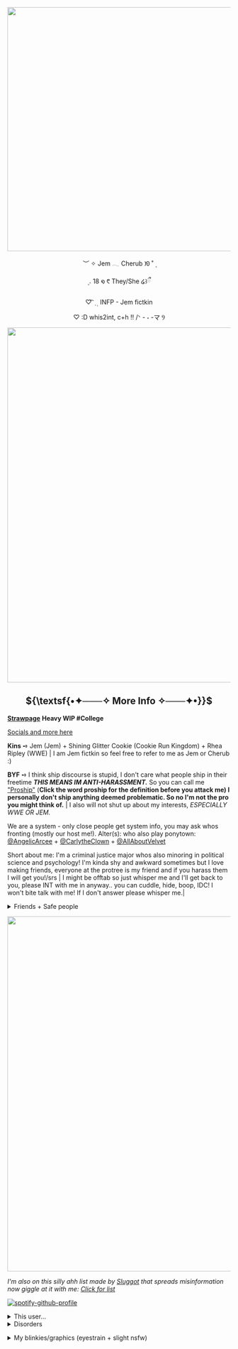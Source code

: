  
<p align="center">
   <img width="550" src="https://file.garden/aLcUmNZBvTGYyXJl/graphicjem%20(2).gif"
 </p>
 <p align="center">
︶ ✧ Jem 𓂃 Cherub  ᘞ ˚ ۪
<p align="center">
 ۪    𝅄   18   ໑ ᱖   They/She ໒꒱ྀ
<p align="center">
  ♡  ͡ ݂ ࣭ ࣭ INFP - Jem fictkin
<p align="center">
          ♡ :D whis2int, c+h !! /ᐠ - ˕ -マ Ⳋ
 <p align="center">
 <img width="800" src="https://64.media.tumblr.com/b1932ee06bc4b13e56fd72e9653edcb1/70ed8579ab0de378-3e/s500x750/3d75688770ba3c99f13775477f3ee68ca0ab4e60.gifv"
 </p>
<h2 strong align="center"> 
 ${\textsf{•✦───✧ More Info ✧───✦•}}$ 
</h2> 
 
<a href="https://cherubponytown.straw.page/">**Strawpage**</a> **Heavy WIP #College**

[Socials and more here](https://prettycherub.my.canva.site/)

**Kins** ➺ Jem  (Jem) + Shining Glitter Cookie (Cookie Run Kingdom) + Rhea Ripley (WWE) | I am Jem fictkin so feel free to refer to me as Jem or Cherub :) 

**BYF** ➺ I think ship discourse is stupid, I don't care what people ship in their freetime _**THIS MEANS IM ANTI-HARASSMENT.**_ So you can call me ["Proship"](https://define-proship.carrd.co/) (**Click the word proship for the definition before you attack me) I personally don't ship anything deemed problematic. So no I'm not the pro you might think of.**  | I also will not shut up about my interests, _ESPECIALLY WWE OR JEM._


We are a system - only close people get system info, you may ask whos fronting (mostly our host me!). Alter(s): who also play ponytown: [@AngelicArcee](https://github.com/AngelicArcee) + [@CarlytheClown](https://github.com/CarlytheClown) + [@AllAboutVelvet](https://github.com/AllAboutVelvet)

Short about me: I'm a criminal justice major whos also minoring in political science and psychology! I'm kinda shy and awkward sometimes but I love making friends, everyone at the protree is my friend and if you harass them I will get you!/srs | I might be offtab so just whisper me and I'll get back to you, please INT with me in anyway.. you can cuddle, hide, boop, IDC! I won't bite talk with me! If I don't answer please whisper me.| 

</details>

<details> 
  <summary>Friends + Safe people</summary>  
 
[greenbeanx3](https://github.com/greenbeanx3)

[saturniid-sys](https://github.com/saturniid-sys)

[kkaleidoskull](https://github.com/kkaleidoskull) *miss you pookie ily/p*

[datariker](https://github.com/datariker)

[Michael-Afton1983](https://github.com/Michael-Afton1983)

[WalkingTW](https://github.com/WalkingTW)

[Rainy-chaos-sys](https://github.com/Rainy-chaos-sys)

[GothicCowboy](https://github.com/GothicCowboy)

[ThePluralEcosystem](https://github.com/ThePluralEcosystem)

[p0staldud3](https://github.com/p0staldud3) *also miss you too pookie ily/p*

[Cannibalistic-Ways-Of-Life](https://github.com/Cannibalistic-Ways-Of-Life)

[Dazaku](https://github.com/dazaku)

[Anom](https://github.com/ask4socials)

[darlingspider](https://github.com/darlingspider)

[CCaftoncest](https://github.com/CCaftoncest) 

And I'm pretty much friends with everyone at the protree (safe server) **Y'all can always INT with me even if I have DNI in my name!**
 
</details>

</p>

<p align="center">
 <img width="800" src="https://64.media.tumblr.com/b1932ee06bc4b13e56fd72e9653edcb1/70ed8579ab0de378-3e/s500x750/3d75688770ba3c99f13775477f3ee68ca0ab4e60.gifv"
 </p>

*I'm also on this silly ahh list made by [Sluggot](https://github.com/sluggot) that spreads misinformation now giggle at it with me: [Click for list](https://rentry.co/ALWAYSBACKBABY)*

[![spotify-github-profile](https://spotify-github-profile.kittinanx.com/api/view?uid=zms6yv2ax4eqh3r96w3hlnvh5&cover_image=true&theme=natemoo-re&show_offline=true&background_color=121212&interchange=false&profanity=false&bar_color=ffb6c1&bar_color_cover=false)](https://spotify-github-profile.kittinanx.com/api/view?uid=zms6yv2ax4eqh3r96w3hlnvh5&redirect=true)



<details> 
  <summary>This user...</summary>  
 
![](https://64.media.tumblr.com/176ae4c846275da0acb7e59f6e5f6ed2/7e7a17c822ba5eec-e2/s500x750/8db58574948e4c6db827dadd432b533699701058.jpg)
![](https://64.media.tumblr.com/a76b02e2a9c857e0e880d394dcb23196/1920154fc9fd3612-b4/s500x750/3d57c5c33d58a6bda642cab11b3daeb2af8afb2e.pnj)
![](https://64.media.tumblr.com/16e147ccf785849162b0781146ca2914/46d604dd162ee4c3-f9/s250x400/6f476de3a6d63c878e645d4d9d3dcd046982b27b.pnj)
![](https://64.media.tumblr.com/730f3e291ee1935f8734a92945ffd197/d8efbe3ae7e0695e-16/s1280x1920/16715b4bd023dc865c0738857eb42f59bc94e5a7.jpg)
![](https://64.media.tumblr.com/fd0c7659753ebe59ffa3b1ae8c39fef3/9ece98a9b1a4aea5-e1/s1280x1920/fc174413f17686c0e4a007e2c8f37fbc1d2ec65e.pnj)
![](https://64.media.tumblr.com/7d15a1e047fc32c5c93f5a723f900c59/198fc4d399634551-3f/s500x750/2f77a0de67c75a3fcef61eb468ee49771af32df7.gifv)
![](https://64.media.tumblr.com/974c548e80c8e4b2358c00f5fa41a482/c20a46e1a86f08ec-17/s1280x1920/fa7e64c1b3522b05652f20ad586a81b30ff2a6b9.pnj)
![](https://64.media.tumblr.com/99161abce24f36dda65d237eebd8dfa3/26a36d203b6ad05d-43/s500x750/0ec9e380076167d508ea852583ae591c42844b53.pnj)
![](https://64.media.tumblr.com/aeafdccc524d5732f62533b43bec2f10/c0267c93b160a0db-66/s250x400/41f7597ea18bebed6f9bbd8eb11149f9308ec6d1.jpg)
![](https://64.media.tumblr.com/807bbfbc457d1c5b2d70d787103450c9/1c12787f782b8591-6e/s500x750/b73cf263cccb89ea4160f6ca4f82305f4b147520.pnj)
![](https://64.media.tumblr.com/7ddf1d918419da724cb59dc3af8a1eda/970d2a75a2adfdd7-5f/s500x750/7dfb30602ff12b28267b39cdb66e4e59b8429882.pnj)
![](https://64.media.tumblr.com/0f0b6e9f018f5e3edda4d98c04cbd9ee/e00fb671dc1925c4-58/s250x400/042520bcc5c28febd848442dd355e424777aa9b8.pnj)
![](https://64.media.tumblr.com/bae0225808419581842f11d5bd1a96d3/6ea3ba2131cbc386-21/s400x600/7be9bad66e1e241d7f6aa19660e0eca0e1fa28e0.pnj)
![](https://64.media.tumblr.com/9ccaa6f878f4f9d2175c61f8f06d7ce2/8a049d34c75d295e-f0/s500x750/eeb749cc907307cd30d7331605cd9ce783d90490.pnj)
![](https://64.media.tumblr.com/3e9d51d30d4dfa58a0d879c1c21cf076/e1d00e5fb9f1f3ff-67/s1280x1920/0d1caaf09ec5813782bb25abbffd1e80c9f976a2.pnj)
![](https://64.media.tumblr.com/a873050392024b377134079ead5b261e/7152da28e132261f-cf/s1280x1920/1b9783e93af0ad79edbbe96f88393883976fbdac.pnj)
![](https://64.media.tumblr.com/05647b6f454ae46a9e3c9ccf3deb8fce/02f6c2b6b2845b0e-02/s1280x1920/d087a7d1256576e1d64e4e3ef730719b265fefb1.jpg)
![](https://64.media.tumblr.com/8d577b56b0e399a92f3bcec0d54cdfd9/0dc8d1653d48861b-c8/s500x750/5dbd2fb6347a375016d87dfaf4cb0e8e4ed3e3ae.pnj)
![](https://64.media.tumblr.com/1eb06db2257a8bc603d75634c66e4875/12b83be7f3afc336-b2/s400x600/949055a3e64739b8950dd189997e2d1d031a9fb4.pnj)
![](https://64.media.tumblr.com/7e68f04f896567207a5cc6a3582b39f3/12b83be7f3afc336-f7/s400x600/481be073f725ed2ffefcace9d090cc9f94c1ced6.pnj)
![](https://64.media.tumblr.com/7746f58d569ae77e1f260bfaa475cf7f/12b83be7f3afc336-6a/s400x600/1c5478ca34888bdc6bcab3fa3a5ff3c9d01bb973.pnj)
![](https://64.media.tumblr.com/38ad4af751094eaa29a605bc67d4fd80/12b83be7f3afc336-6c/s400x600/399ad4b83bc544e023062fe91946efd02f754f87.pnj)
![](https://64.media.tumblr.com/0c82b673d0bc54ab4396531378588551/12b83be7f3afc336-bd/s400x600/4ee596132fc3ee2bd45e1e72ec4afee432125dc9.pnj)
![](https://64.media.tumblr.com/51119e90005cc33397df97903bf32a22/617a5c7071adee4e-67/s500x750/492dab5abbf0d4278ef5a762680f2f0330706104.pnj)
![]()
![]()
![]()
![]()
![]()






 
</details>

<details> 
  <summary>Disorders</summary>  

 MDD + GAD + OSDD + POTS + ADHD
 
![](https://64.media.tumblr.com/72ae63282f1f0e67cd2c371f4ff1da25/a20122e278b4ecb6-93/s250x400/cedbd9e908ebfe6cfd4e9a719595b585ca64321d.gifv) 
![](https://64.media.tumblr.com/fbe8066fc817a0706409e684003b71d9/cfda3078bde036fa-b8/s250x400/409248320017354ccd4f7da91ad5b00677615225.gifv) 
![](https://64.media.tumblr.com/ada64f191c67a796654e5e1d72fda9dc/4ce41699b051c695-53/s250x400/2552362001dd77d180a3a53e4f97188bbfcfbcbc.gifv) 
![](https://64.media.tumblr.com/75c049b12ee99eca2f5c1413071ffe22/6521b4de6f9ba744-ba/s250x400/b65421f76e4604b5e683e41011692888784551b4.gifv) 
![](https://64.media.tumblr.com/e3c5b1a644030aca360f9e25cb575971/6521b4de6f9ba744-52/s250x400/62c88e15b2cad7f718a25aec8e313ef76df11d13.gifv) 
![](https://64.media.tumblr.com/92579559af11129b7c54a48444f892e4/6521b4de6f9ba744-95/s250x400/718b680ab44239b85a8e697ccf3ac4f9db57ecd7.gifv)  
![](https://64.media.tumblr.com/fb7ffa5e02c80d3591fbe5e07fc51fbc/1690b504fcbc8338-61/s250x400/2d7e06c838fc1b34810a842a49fb4dd98f7b1663.gifv) 
![](https://file.garden/aLcUmNZBvTGYyXJl/adhdswag.gif) 
![](https://file.garden/aLcUmNZBvTGYyXJl/anxietyhaver.gif) 
![](https://file.garden/aLcUmNZBvTGYyXJl/livewithchronicpainblinkie.gif)
![](https://file.garden/aLcUmNZBvTGYyXJl/hypermobilityblinkie.gif)
![](https://file.garden/aLcUmNZBvTGYyXJl/alwayssickblinkie.gif)
![](https://64.media.tumblr.com/c0505fb18227594846fac3170c803cfa/94de515ad135a9de-79/s250x400/3b9567e3d777182238a1f90520330065d0e5b38f.gifv)
![]()
![]()
![]()
![]()
![]()
</details>

</p>


<details> 
  <summary>My blinkies/graphics (eyestrain + slight nsfw)</summary>  

**Blinkies:**

![](https://64.media.tumblr.com/8dfc7ea1189c42c7e12289af3155faeb/2a25a5e1abd64440-6b/s250x400/fcdcb3167863c1238654d004c09b35bc8c32eea9.gifv) 
![](https://64.media.tumblr.com/3766ae7deafc12bf6f17538f099bdf90/2a25a5e1abd64440-e8/s250x400/e61715d23aa7e14b7a126050512c93d9eb6b0a3e.gifv) 
![](https://64.media.tumblr.com/aba44bbaa14c7fcc17db6a3fd60d494a/2a25a5e1abd64440-79/s250x400/670db98c745ddc23d49747824418477fd51fe7c6.gifv) 
![](https://64.media.tumblr.com/67e0be2443a0da158ef87767db9da29c/244fdab6b045e016-88/s250x400/527d441b38e521deefd885826d73df766f6ae5a7.gifv)
![](https://64.media.tumblr.com/64fae936af6ee1adf5c6f760d7f77093/244fdab6b045e016-05/s250x400/5d507d6c326050e9161067a36a95f681fd6b43ff.gifv)
![](https://64.media.tumblr.com/ff9eff46221dbb64628a0fb80a54ecac/244fdab6b045e016-d1/s250x400/b521630f67d67c2f1756331f0a33a7704eab01e3.gifv)
![](https://64.media.tumblr.com/ef2487308c3ff8ae5b2bc7fd1a4ae8e5/244fdab6b045e016-57/s250x400/6a7804d7e3d4004420c373cbbd5d34a63cc36922.gifv)
![](https://64.media.tumblr.com/77dbcc6ee47c37f33b8d33757a06afe2/244fdab6b045e016-59/s250x400/192c2eef91e10336b9239eab29cdf053994b07dd.gifv)
![](https://64.media.tumblr.com/2b4d566ddf8d9752d5a59a161723146f/e00fb671dc1925c4-af/s250x400/9257524dfb4cdf35023b1c70774a1417acc07be6.gifv)
![](https://64.media.tumblr.com/89186db978b1dcb470f943b6e8006389/1bc702f029e36231-b9/s250x400/f26d4409168c78e4e0742cae0f9dad5a4647e8e8.gifv)
![](https://64.media.tumblr.com/a0deed3dd588bdc056d0d995bc465408/b035b516dc88dd13-5d/s250x400/c2966406ec849fe7f4d0de99e9a508fa6d34694c.gifv)
![](https://64.media.tumblr.com/f9a52a353a883d7aedf3b4d3840b7a4b/b035b516dc88dd13-64/s250x400/85374c68a4833149b5acdd68fdb31e126fb0f036.gifv)
![](https://64.media.tumblr.com/ffffdb0ba0a3d0a13591c104592ef139/7e84b72b5ba10300-c9/s250x400/5840bf937f5b477514b1961883cf65a3a75fb246.gifv)
![](https://64.media.tumblr.com/9ca1fb383576f71f1f689c55ea829eb4/7e84b72b5ba10300-b2/s250x400/9b78fdefd6ca02382bcef4a43b4e72c86ba62c3e.gifv)
![](https://64.media.tumblr.com/b6763e30009f0f1db64d94b59c35c3f9/3a1e4d35fa316b52-fe/s400x600/ad119b0dfe46f26b72d028ac782c3839b1e6caed.gifv)
![](https://64.media.tumblr.com/f8a822b6a0d0936862591e0524b45b9e/36184a6c267f36ba-5c/s250x400/8c2b8801f42cf663cb9c342f43bd1d955f8098ac.gifv)
![](https://64.media.tumblr.com/20bc5294ba90f7d341962ff54092dab7/36184a6c267f36ba-d8/s250x400/47391d5a97ef250da0380fa3f9fec06cced9fab7.gifv)
![](https://64.media.tumblr.com/d82a9cdd8fd9414f1b709a8bbea1ed9e/36184a6c267f36ba-c8/s250x400/bdd828cd0ad0b6064764d64357854c2c10e2a6d0.gifv)
![](https://64.media.tumblr.com/7ea7b5ba348fb29ddd42b1bf2bc9c865/36184a6c267f36ba-d8/s250x400/063707eeb7f0acf5aa351e6c94c3f21466f713af.gifv)
![](https://64.media.tumblr.com/3bfcd45b6d38d0d18b58008d6fa3c2d8/66f8bee48421ca35-f1/s250x400/3c535ac1061eca7bdf74dc1b29ffd13514a861c4.gifv)
![](https://64.media.tumblr.com/bb9a23771268a23a8ff872481c841e26/66f8bee48421ca35-71/s250x400/7bbcf887fbe0295322b71919e2e85902fa695291.gifv)
![](https://64.media.tumblr.com/2590d3fc0c6e24b89ab6dd9a75f3d83b/66f8bee48421ca35-42/s250x400/fd268bc835aba4bd6736b3b7f5c9fd586fefd212.gifv)
![](https://64.media.tumblr.com/8d2ad943b2b386c742d77459ed7e836b/6ad1ec31bad5887a-16/s250x400/821c60c89663b0756e0381e53c9019c402b10ebf.gifv)
![](https://64.media.tumblr.com/c8f0ef3e0babdc578632ae5b0c2173d9/6ad1ec31bad5887a-bb/s250x400/8451f509e468205f116d8faef2b72f88ea793094.webp)
![](https://64.media.tumblr.com/6f4975d816542ff797fe0c5007cc5771/6ad1ec31bad5887a-f3/s250x400/689d6c33a1fff6093b305084de31aefee44f9728.gifv)
![](https://64.media.tumblr.com/425ce5a67cb585ab866cea59735dfe8a/1fb39223b20e4f22-e8/s250x400/bdffd5a7f08cbefd029c8b81a78de8f75195eb6c.gifv)
![](https://64.media.tumblr.com/b8e11fc858177931d79d3a141bef9c91/e24aea302e062a10-9b/s250x400/cda5489e2b42a8b0a5492bf84b22610fc425ef92.gifv)
![](https://64.media.tumblr.com/e9a5266fb438bba0a1e7b64ee86a0e32/e24aea302e062a10-5b/s250x400/04dfab7ec354802ce4369191ef8a0676db506390.webp)
![](https://64.media.tumblr.com/524a7032e32d19c48cafe837bb8d3ac3/1a0bd8a997af9343-b3/s250x400/55fe3af549ca3a64f8700b6b712e98e2cd2fbe44.gifv)
![](https://64.media.tumblr.com/de129f56314ba7465ea4cc16374a8723/53b28a880a29cd42-4d/s250x400/f771e840964c4efd3848d28d8c57436d690afd19.gifv)
![](https://64.media.tumblr.com/4e7ee764907a99910a8313e6a3f3a298/69f580ddf05489ed-4f/s250x400/08ab8291f87ba7e63d2715223cf62c3187b99190.gifv)
![](https://64.media.tumblr.com/da8a830e417e1861a9899ec701f6267b/6af461a3f6e93104-44/s250x400/5754183e44033d8c8e9b61f192a69fba16eca7f3.gifv)
![](https://64.media.tumblr.com/da11596fbdca1a1a8b859733c2b4f312/e69ada103ddfcdc2-6a/s250x400/879437f281fea60f713062076c1ee44b80e96344.gifv)
![](https://64.media.tumblr.com/ed3cb0c560a6884583150ccf849ca2e6/0ca0ef7554fde89c-ee/s250x400/01bd75acdecb619376f0b2ffcef35fa8edc3435b.gifv)
![](https://64.media.tumblr.com/28d86c2cf80c659a7a8730414284ddd9/b8f84ff8a1d07556-81/s250x400/796bf8cad1f392830c1840b3d8c7dd825f88c6d5.gifv)
![](https://64.media.tumblr.com/b9bdb471d03292a7f76ca411868eaffb/b8f84ff8a1d07556-21/s250x400/b1f77c8b0d764f7d044a4fb92666867edf3218f5.gifv)
![](https://64.media.tumblr.com/0d1f9da85f9a5024f0de3fc2475156ae/defe983bdf815818-f6/s250x400/0e904a5a0aed1d67a31c0823b47fcb35c1aa9457.gifv)
![](https://64.media.tumblr.com/dedca112aba14c8ae9aab2baf077678f/defe983bdf815818-b8/s250x400/d4e7b364e0e1f2ac49a185fc34ca69d6481553a3.gifv)
![](https://64.media.tumblr.com/7dd5bc449bb5c52491af5457f381f842/055b6239baca094c-1a/s250x400/09ef9c9e68a62c008d660d6f1fc71e0ceab9e803.gifv)
![](https://64.media.tumblr.com/4d8b3ad7ea3ab4193b03938bd7efd483/055b6239baca094c-06/s250x400/a779691b3cbb159c16b57be6f1fc489a10c9f61b.webp)
![](https://64.media.tumblr.com/d2651a14e06fde7c3a8c69b54dbd4f20/712e794bff568974-bf/s250x400/359b9103c5410ce6e64bdb417d746be8c95bc9f8.webp)
![](https://64.media.tumblr.com/2ce592f5601090ef68fa20f4b41921f3/b4f3a731a7a10fbe-23/s250x400/216858a2cc539ad07ba15a3eec357229b02b2e5c.gifv)
![](https://64.media.tumblr.com/80aa28c0ab274db80e04e6efe417bddf/f3c940fb67b26e9a-9c/s250x400/0f6d6ce8babec6d1c438373d5ec4e61fa5a3ed91.gifv)
![](https://64.media.tumblr.com/10afed8a74a8db0f04de3362ab04e498/7d6d7c3f46f65b6f-90/s250x400/765bba868de8fe08bc819939ac059086fe26d9d6.gifv)
![](https://64.media.tumblr.com/e74182c9426bb79d03dfa88b33ca6a3e/b6710d504bda2ee3-76/s250x400/efac625a4878a406747082ef695bd481c642e7ea.gifv)
![](https://adriansblinkiecollection.neocities.org/d1.gif)
![](https://adriansblinkiecollection.neocities.org/d6.gif)
![](https://adriansblinkiecollection.neocities.org/d58.gif)
![](https://adriansblinkiecollection.neocities.org/d97.gif)
![](https://adriansblinkiecollection.neocities.org/e62.gif)
![](https://adriansblinkiecollection.neocities.org/v74.gif)
![](https://adriansblinkiecollection.neocities.org/f58.gif)
![](https://adriansblinkiecollection.neocities.org/g23.gif)
![](https://adriansblinkiecollection.neocities.org/g13.gif)
![](https://adriansblinkiecollection.neocities.org/g100.gif)
![](https://adriansblinkiecollection.neocities.org/g126.gif)
![](https://adriansblinkiecollection.neocities.org/z45.gif)
![](https://adriansblinkiecollection.neocities.org/51.gif)
![](https://adriansblinkiecollection.neocities.org/39.gif)
![](https://adriansblinkiecollection.neocities.org/52.gif)
![](https://plasticdino.net/blinkie/sanrioblinkie.gif)
![](https://plasticdino.net/blinkie/internet-princess.gif)
![](https://plasticdino.net/blinkie/twinkle.gif)
![](https://plasticdino.net/blinkie/solike.gif)
![](https://plasticdino.net/blinkie/oreo.gif)
![](https://plasticdino.net/blinkie/coloursdontrun.gif)
![](https://plasticdino.net/blinkie/angel%20kitty.gif)
![](https://plasticdino.net/blinkie/34.gif)
![](https://plasticdino.net/blinkie/uncool.gif)
![](https://plasticdino.net/blinkie/wormblink.gif)
![](https://64.media.tumblr.com/825b9f10b4b299c29fae2a0e2b9fdfd6/8976aed58605480c-49/s250x400/149f0ac5be4293f96334ddd6696decab0773f1f4.pnj)
![](https://external-media.spacehey.net/media/s5TD1IcwAdARbpL8gOW-v1AocYU4Z-1sa44UlwpvCBNE=/https://i.ibb.co/1TrXKdS/1560774m1slaieim7.gif)
![](https://external-media.spacehey.net/media/sQTfVcRL0RroXupWSjXc2mKigaTuY9xRPoQaGPuOtWO8=/https://i.ibb.co/DKMrmQS/1608188zabmdwl4g2.gif)
![](https://file.garden/aLcUmNZBvTGYyXJl/Transformers1blinkie.gif)
![](https://file.garden/aLcUmNZBvTGYyXJl/Barbieblinkie.gif)
![](https://file.garden/aLcUmNZBvTGYyXJl/Horror.gif)
![](https://file.garden/aLcUmNZBvTGYyXJl/Analoghorrorblinkie.gif)
![](https://file.garden/aLcUmNZBvTGYyXJl/pyschologicalhorrorblinkie.gif)
![](https://file.garden/aLcUmNZBvTGYyXJl/foundfootageblinkie.gif)
![](https://file.garden/aLcUmNZBvTGYyXJl/demigirlblinkie.gif)
![](https://file.garden/aLcUmNZBvTGYyXJl/antistupidityblinkie.gif)
![](https://file.garden/aLcUmNZBvTGYyXJl/proudtobeafreakblinkie.gif)
![](https://file.garden/aLcUmNZBvTGYyXJl/allmurderblinkie.gif)
![](https://file.garden/aLcUmNZBvTGYyXJl/creepycrawlyblinkie.gif)
![](https://file.garden/aLcUmNZBvTGYyXJl/sometimesipurrblinkie.gif)
![](https://file.garden/aLcUmNZBvTGYyXJl/ipopbubblewrapblinkie.gif)
![](https://file.garden/aLcUmNZBvTGYyXJl/catpersongif.gif)
![](https://file.garden/aLcUmNZBvTGYyXJl/moonbeamsandstardustblinkie.gif)
![](https://file.garden/aLcUmNZBvTGYyXJl/yourworstenemyblinkie.gif)
![](https://file.garden/aLcUmNZBvTGYyXJl/igazeatstarsblinkie.gif)
![](https://file.garden/aLcUmNZBvTGYyXJl/i%3C3toxicmold.gif)
![](https://file.garden/aLcUmNZBvTGYyXJl/myvoicesdontlikeyoublinkie.gif)
![](https://file.garden/aLcUmNZBvTGYyXJl/scienceloverblinkie.gif)
![](https://file.garden/aLcUmNZBvTGYyXJl/isaymeowblinkie.gif)
![](https://file.garden/aLcUmNZBvTGYyXJl/vampireloverblinkie.gif)
![](https://file.garden/aLcUmNZBvTGYyXJl/i%3C3vampires.gif)
![](https://file.garden/aLcUmNZBvTGYyXJl/dreamcatchingblinkie.gif)
![](https://file.garden/aLcUmNZBvTGYyXJl/irunwithscissorsblinkie.gif)
![](https://file.garden/aLcUmNZBvTGYyXJl/i%3C3antiqueshopsblinkie.gif)
![](https://file.garden/aLcUmNZBvTGYyXJl/toxicyuriblinkie.gif)
![](https://file.garden/aLcUmNZBvTGYyXJl/i%3C3gardeningblinkie.gif)
![](https://64.media.tumblr.com/efb0865d23174e7d199b2e240b26fd32/c6c0d41d8a286cfd-15/s250x400/76e12b826d3ca7a5b91d412adcc9e2a4812191c0.gifv)
![](https://64.media.tumblr.com/612e40702a8cb05e3bcb133ff22458e1/38631977abf9b64b-30/s250x400/aa4e1ac56c326e6947d83113de4b044c5be7d5b4.gifv)
![](https://64.media.tumblr.com/f312b02beaf0f87ec3faf4eb7eeb52e0/38631977abf9b64b-6a/s250x400/75d452be35b3b60e4019eaab0050d7494c95a50a.gifv)
![](https://64.media.tumblr.com/0e0dc35b215baa716bea35df455d06fa/38631977abf9b64b-b8/s250x400/00ce9a9691b2ab5f059409f94bcb917a76bc247b.gifv)
![](https://64.media.tumblr.com/6931464179b8f5d45e8b80a399759d00/38631977abf9b64b-c5/s250x400/3217668079f7add2f6c50f72e6d0eb6677bc2e7e.gifv)
![](https://64.media.tumblr.com/ae77ef2bc8be51cd4be6f13e03e30769/38631977abf9b64b-15/s250x400/cc031ae6a4831b2fedd1450ba39d9975f959104f.gifv)
![](https://64.media.tumblr.com/4d9bc0e6fd9f72eaed7cc856a7ccddf9/640a8073b6387d68-0b/s250x400/485897138d517c9800cc1929c8e077afb3627968.gifv)
![](https://64.media.tumblr.com/5950d757ab4246d0f4f0b60308e85ece/640a8073b6387d68-3b/s250x400/f38cc7a3f5cc6c255a68e65f8882b1862d666248.gifv)
![](https://64.media.tumblr.com/da9ad15f166f7ba2e9067521a63e1f12/640a8073b6387d68-e1/s250x400/53c9c47e0a752dfb581b48f12db11cb9d49ad9ac.gifv)
![](https://64.media.tumblr.com/03a0f9fc3f9e45a50b8976540fa3895c/640a8073b6387d68-28/s250x400/c07c5b9c961513376abcf5b87917968d5f13216c.gifv)
![](https://64.media.tumblr.com/bdfe019d3f7f6c1066cb1437d1e07e78/83eebdb7a9c96ac8-2d/s250x400/a0ed833269f4802ad664d5ea6abe0629b60cd838.gifv)
![](https://file.garden/aLcUmNZBvTGYyXJl/playstationgirl.gifv)
![](https://file.garden/aLcUmNZBvTGYyXJl/gottaglock.gifv)
![](https://file.garden/aLcUmNZBvTGYyXJl/freakygotfab.gifv)
![](https://file.garden/aLcUmNZBvTGYyXJl/pinkaddict.gifv)
![](https://file.garden/aLcUmNZBvTGYyXJl/sarcasmservice.gifv)
![](https://file.garden/aLcUmNZBvTGYyXJl/housewifefromhell.gifv)
![](https://file.garden/aLcUmNZBvTGYyXJl/hatsuneblinkie.gifv)
![](https://file.garden/aLcUmNZBvTGYyXJl/waterparksblinkie.webp)
![](https://file.garden/aLcUmNZBvTGYyXJl/supportemoticons.gifv)
![](https://file.garden/aLcUmNZBvTGYyXJl/dontmakemeblinkie.gifv)
![](https://file.garden/aLcUmNZBvTGYyXJl/ikyouareblinkie.gifv)
![](https://file.garden/aLcUmNZBvTGYyXJl/deaddoveblinkie.gifv)
![](https://64.media.tumblr.com/fcdaca185e5f5f2db0c8714fd7adde11/1b925f9587d95c2b-7e/s500x750/c6f3089c6d559a8476bdd18f5c6e04e7badf9412.gifv)
![](https://64.media.tumblr.com/00cd122883447c7ebd12e9996dc52492/e6e08e319bcefb0e-51/s250x400/4ab81991e45c8c8d1ff30b5883be81d51f276fa3.gifv)
![](https://64.media.tumblr.com/965167efae7e62e8fa6f11db5ca9914a/7e84b72b5ba10300-18/s250x400/bd8257dc1e59652210ea3f722d1e3246f7275ea4.gifv)
![](https://64.media.tumblr.com/9e3cf113bf7872eaf05e293f43bb4107/f566ea0461dc0b04-54/s250x400/e0613ef26230df485d9c9cc1953ac5a0bafa961b.gifv)
![](https://64.media.tumblr.com/b8b5a1a789e6b41c7d34b6d7f6523bbc/0d6f024152bca902-08/s250x400/890e1b2313c45f6927ae1307fdb75149a82ac7fa.gifv)
![](https://64.media.tumblr.com/db6b352251560d2d52fd9137fde6f033/8dc063230d650b6b-04/s250x400/8ee5301fe175053eeed3235e5262cc197d939822.gifv)
![](https://64.media.tumblr.com/02bff094bba05356d3b61dc8c51f9d07/8dc063230d650b6b-dd/s250x400/ea6051eb2fc152b3642d66c7d00fd86f8c0b4b34.gifv)
![](https://64.media.tumblr.com/bc317a999860eb3d22aac2bd172b7658/8dc063230d650b6b-21/s250x400/b5d2b9dc51144d3721a5ccb8380978b46c648ed1.gifv)
![](https://64.media.tumblr.com/15eea7f9925aae8a1ae2a888933eaa5b/8dc063230d650b6b-b5/s250x400/47a6265a88cd41f6b130e78042156a909aa95018.gifv)
![](https://64.media.tumblr.com/07e069bb0c21f13f0a26fba8593386f0/66d0f8f6716d8c2d-ee/s250x400/fbb8eb3b655626ca64bd8e0be734b35ecffeacc8.gifv)
![](https://64.media.tumblr.com/ac0aa7ffc21b3ef62e148536522800b6/66d0f8f6716d8c2d-92/s250x400/830b9f77ccad6875d31e7374b5ef50ed0abb6242.gifv)
![](https://64.media.tumblr.com/07e069bb0c21f13f0a26fba8593386f0/66d0f8f6716d8c2d-ee/s250x400/fbb8eb3b655626ca64bd8e0be734b35ecffeacc8.gifv)
![](https://64.media.tumblr.com/bb2dc85fd514ebdf76e43d48b0ae4d80/5f20d129cde59e25-71/s250x400/c0e646e717a8c268523de20e5195c0058a68aa56.gifv)
![](https://64.media.tumblr.com/177ca5e909a2c3e88e0ba7dcce734777/5f20d129cde59e25-c4/s250x400/57bc815b2472658c5094b18702dfc07e993480d9.gifv)
![](https://64.media.tumblr.com/0828b90f4cf8969ae7dd12f4f482f7e7/5f20d129cde59e25-b1/s250x400/a8ce903883fe17b8552547cebf88148f94b6c5b8.gifv)
![](https://64.media.tumblr.com/a65d4414b101ade4ca66e51a9be9c0a0/5f20d129cde59e25-8f/s250x400/93188b6988551d9dfecef2d340fd1f346a58426f.gifv)
![](https://64.media.tumblr.com/1aceab188070420a2bc062317d9333b1/53f61215327136e5-8a/s250x400/d9c5edbeb5d796a5c790b36245d09a2d529cdb9a.gifv)
![](https://64.media.tumblr.com/514152fa70f3246016731a3444cdfc48/2c9d33eb234197ae-c4/s250x400/3c66a38252930639c1b87252154ed2f27da3d795.webp)
![](https://64.media.tumblr.com/c6049874d6eda1d8bd69da7ff1bf4b67/b633c28a874dcc10-76/s250x400/b62e73eb234f21a9c530576f8558866722ed5a86.gifv)
![](https://64.media.tumblr.com/34f4ddfbd5d6787667d8f8cc4872f406/b357bd244539d389-44/s250x400/37ca57fa042b856d0ff2cfe7e07fad9bb426618f.webp)
![](https://64.media.tumblr.com/86603608c54b67bb79f47462b262d5e2/b8bc0bdaa278ce26-b7/s250x400/acf2a8400fc0cb437e970eccf5c921bb990c1572.gifv)
![](https://64.media.tumblr.com/df17370b341f0c1679e698b38afdfc28/71bf042a926749c2-c6/s400x600/4d1fea276c4722be62d128899064556880cd1c23.gifv)
![](https://64.media.tumblr.com/a5f5d3062d5602800b63d82850053d89/71bf042a926749c2-d4/s400x600/9a5f8efac755693fbace0ac92fda68196e185c17.gifv)
![](https://64.media.tumblr.com/dec8c868dfa20b1ba116946197433669/4563b7e1e7a264b5-43/s250x400/a73e0a122d098f0137fb2f90707c7f3409a2b335.gifv)
![](https://64.media.tumblr.com/c87f5bedb3363794f6ea568b40d6ffea/4563b7e1e7a264b5-be/s250x400/e872bd7aa54e0178ff174accbce52a4822cedc42.gifv)
![](https://64.media.tumblr.com/6d27dc173e1583187b53c4d2209869ab/d8ebd8615fe3279a-80/s250x400/afb9d3711ae761016eb00d8114aed519c16a613b.gifv)
![](https://64.media.tumblr.com/5b341aa051dd495a3495c4dbfefbe2fb/d8ebd8615fe3279a-93/s250x400/5d5b2223a81a895a833e0e2c00a6caad6518f949.gifv)
![](https://64.media.tumblr.com/afeb089173b941f10b2f7134a0a0e25d/d8ebd8615fe3279a-8f/s250x400/18335618f126b0505977a8b9fe1b9e1ff069a419.gifv)
![](https://64.media.tumblr.com/99128e87237bd00fa29e63e27a7982b0/b18aff3ce9323114-02/s250x400/55856f10de48186b40916292d19e96ff142c5c29.gifv)
![](https://64.media.tumblr.com/43f8c40e82b85fcc010ea27d4c054c2e/c9393b061573e4e9-71/s250x400/55af7c4a337fffa51de30f66c394fcd50ed07172.gifv)
![](https://64.media.tumblr.com/0eb4c3bf80308b63eb1fbd6f4e52e04c/2a25a5e1abd64440-96/s250x400/fe8e10e8dc196c29ca424bac52ba179fdb23da1f.gifv)
![](https://64.media.tumblr.com/ff89cf0bb0dfab1401a112bbadd02fd7/2a25a5e1abd64440-4f/s250x400/f4895c9c90907c04fbf88cac18c2c8435fd55a92.gifv)
![](https://64.media.tumblr.com/8bbbdf3a07d73199c48e3c71ce89c2d3/2a25a5e1abd64440-8f/s250x400/2c6a4c3466b3b17784a9d39e591b844bd88d9d5d.gifv)
![](https://64.media.tumblr.com/3766ae7deafc12bf6f17538f099bdf90/2a25a5e1abd64440-e8/s250x400/e61715d23aa7e14b7a126050512c93d9eb6b0a3e.gifv)
![](https://64.media.tumblr.com/893bd73201ed96bfa105463c6b4b09e2/c83652ed9f7db8ba-15/s250x400/8be014dbb19db321e3dd7be83ddd8a06c7c5e224.gifv)
![](https://64.media.tumblr.com/fb030609dbac2d921cd2995e3b069b45/c83652ed9f7db8ba-a6/s250x400/a32bd4d98a1ce709d4832d9dd011fc62bfa509d1.gifv)
![](https://64.media.tumblr.com/2b793fafe8f3976fffec0fad5c2c3f82/72f68783cdc5f990-30/s250x400/a39017a7da334b4d41c7d768e1a51ff0202616be.gifv)
![](https://64.media.tumblr.com/f8971d0015d2da5d8a739454f91950dc/72f68783cdc5f990-bc/s250x400/2b82551b5ecf16960d2c1a8142e94bbaa632a82b.webp)
![](https://64.media.tumblr.com/9c2499c04be5c3e001e017925f67e7ae/5c6ce424ce3b15da-c8/s400x600/cbc07ad1c06f1dcbaac23fb3b88880dbd09f70d8.gifv)
![](https://64.media.tumblr.com/130f8179080da3b24f24bd9732a185f9/3945c5893332f62d-d0/s250x400/7638e199213ad962281882d3efa207384529bc63.gifv)
![](https://64.media.tumblr.com/f1059a6db8e803cd54f994ba1281d88b/d5841575587c19a2-24/s250x400/233ab6567a8a47bd858440251ccf5be52fdcb553.webp)
![](https://64.media.tumblr.com/587c3daa5bba634b2a983f6952e9c590/d5841575587c19a2-1d/s250x400/9a69db3e305934e5a8d7ef72d79767c3ad80fc3d.webp)
![](https://64.media.tumblr.com/03af5e6bb8a89a4f98e554cb5ae793ad/f85179521e399f20-90/s250x400/64a0101efc3728de7129f74590c557be44535b38.gifv)
![](https://64.media.tumblr.com/1ba8acadf93bdf3b77ca962a5b808918/f85179521e399f20-41/s250x400/45a4e4cb552291d45a09858b5c8f741b43a59cbb.gifv)
![](https://64.media.tumblr.com/b9380ee4065d85779a0db6aa2a2b1fea/f85179521e399f20-9e/s250x400/ea65ca4392d9797706d970a4b6dbac58bba9ef8a.gifv)
![](https://64.media.tumblr.com/deb5f9b0e4d8fec0ea26a6818654d91e/f85179521e399f20-40/s250x400/aa203b66f3f919fd32b972fa6138b38309050bef.gifv)
![](https://64.media.tumblr.com/9d72bc4fffe23b1ad3034f0404cd2bc7/f85179521e399f20-36/s250x400/01cb1a39417f11a56ea5324e1a255969db27844c.gifv)
![](https://64.media.tumblr.com/16e403760499760ce1534293b66f5356/7dfdea08c5f848f4-d8/s250x400/ae07d55f629e39675b5652ec9342c522b7892a9d.gifv)
![](https://64.media.tumblr.com/e07fbe0d2ab272557c906b34f43a1087/7dfdea08c5f848f4-21/s250x400/74c3b73f82d60e2ca05859bfc2ea4ba9245eec34.gifv)
![](https://64.media.tumblr.com/db32c01d9b599aff3f8636e2d0710c77/7dfdea08c5f848f4-e4/s250x400/f36b7f6d4ab609666c480caf73690c8d75a1b330.gifv)
![](https://64.media.tumblr.com/e47e86a5f8ad79f45b34b4f6bcceafac/08eb5d7ebc8b8427-7c/s250x400/4744870d986846003f4868446534c283c0516573.gifv)
![](https://64.media.tumblr.com/cbf60661ad115c05846f9439a5ec9f1f/08eb5d7ebc8b8427-65/s250x400/cdbb99b810be6cb823de71d20874ef2ef88fe74b.gifv)
![](https://64.media.tumblr.com/64293444f9517763478a14105492d46b/1666f94957b57464-f6/s250x400/02c7eb30fe3e4fc91dcaabad1ba581a996155501.gifv)
![](https://64.media.tumblr.com/65ba9907d19300786c1723beab3c4478/1666f94957b57464-a5/s250x400/58e9d43972bab2d9adef7fea3eeb6eb97107f7dc.gifv)
![](https://64.media.tumblr.com/a8aade7ec313bea9973d74547fd744fa/b633c28a874dcc10-3d/s250x400/739d3ed6b8222c5b7394de5aee5a489f1f5311b9.gifv)
![](https://64.media.tumblr.com/e07e696664a9116eea24212c7b8dc9bf/049848ea400ed1b7-84/s250x400/8ffe2f8930521ec8cb465e08bfd4e949ca304f2c.gifv)
![](https://64.media.tumblr.com/969b2a6a9242dad124735f8c55ade95f/049848ea400ed1b7-9d/s250x400/09152c2c27a98582693b5b681cc3d6bb5c2915b9.webp)
![](https://64.media.tumblr.com/a49bc1c42966101e87c367e26d240baf/94de515ad135a9de-56/s250x400/98af4f71548bd905ba1e2120575c233b345a421e.gifv)
![](https://64.media.tumblr.com/a49bc1c42966101e87c367e26d240baf/94de515ad135a9de-56/s250x400/98af4f71548bd905ba1e2120575c233b345a421e.gifv)
![](https://64.media.tumblr.com/15ede41a7cf8b8e59c7ca70ee38fd488/a2b9a9b92798b874-3d/s250x400/af1a63fb214bf2bfb5f93ed60a60fbb003877f3a.gifv)
![](https://64.media.tumblr.com/5b04f81cdbb4945525dd266161109cec/066498b60425ff3a-f5/s250x400/a208fdafb9fa833dca23c2ab962e40cd4c6adeec.gifv)
![](https://64.media.tumblr.com/e5b78c6fedb709e17dde4412b1561fc1/244fdab6b045e016-89/s250x400/344f2aa1ee6f3275a79f9a822b414692c453a583.gifv)
![](https://64.media.tumblr.com/0b4f09ed82b77f5a324e189e2174a88b/4809dea13c8d99e3-28/s250x400/11c8e628fd7900493afb6c04535d69b19093bf67.gifv)
![](https://64.media.tumblr.com/4a1571427ef217ed174f2463358c7239/4809dea13c8d99e3-d0/s250x400/a020e116c90c65367f1865644961909afe5e812d.webp)
![](https://64.media.tumblr.com/8dc5e9d756470552dbf1370268277593/4809dea13c8d99e3-02/s250x400/259eca13f374dd61153cc5ad4bacf3307131956e.gifv)
![](https://64.media.tumblr.com/563a341db567faa57b7ce821d08ead1a/4809dea13c8d99e3-ce/s250x400/c0143e37bb7c37474aec223f0e0f6c20e5c3247d.gifv)
![](https://64.media.tumblr.com/42fd3082d6c04198aa486183393886ee/69365ad539a3d69c-58/s250x400/6b92cfd4644565a0b9d53ada9647a2cd7634a6d4.gifv)
![](https://64.media.tumblr.com/6a6b7723f61958adbc74d9c1b6f83810/69365ad539a3d69c-57/s250x400/22f5a09a888fef147d65e35f87d89faa45bee639.gifv)
![](https://64.media.tumblr.com/1121d273b81c4d9b2711c9f90a76217c/69365ad539a3d69c-32/s250x400/6faef079af25dc3f95d9b94a58dbeebe2d61c7d6.gifv)
![](https://64.media.tumblr.com/4c62f477836e5e114b09bf06b553827f/62b46f68aae50de3-20/s250x400/39c2ff3c6c6813faf4eab26a2bcb26e29b780c35.gifv)
![](https://64.media.tumblr.com/152dedc6b9a3f54bfd8fa33b69e2ca60/62b46f68aae50de3-2d/s250x400/a63e6525fcc3fde99a5bff688106338ca238c022.gifv)
![](https://64.media.tumblr.com/8571a30619518fb8468f5dc02ef65e8b/62b46f68aae50de3-2f/s250x400/db50930bf954db699462ff6ce55b6cf8a52fba90.gifv)
![](https://64.media.tumblr.com/b258ba2cf3be518eb3234e3df28f373c/dff12cee82362a3a-cc/s250x400/090b8f08c01d21ba128f86dbea29ee72ab3adb76.gifv)
![](https://64.media.tumblr.com/0bc6aae6f744d46dbab8bb0f4461a49e/dff12cee82362a3a-ff/s250x400/3ae07011d0fe92dc1f157cd0d8983ed22316bb5b.webp)
![](https://64.media.tumblr.com/784fe0fc723cfc90e384e2946a6ca580/dff12cee82362a3a-23/s400x600/fe4c7edaae7617a30f231e7b1b428f99388371f4.gifv)
![](https://64.media.tumblr.com/3693e50024cde24ab3e61e7a250e581d/dff12cee82362a3a-ea/s250x400/14209074f19cd5e8c508a2ca36ed56996ac4fd9a.gifv)
![]()
![]()
![]()
![]()
![]()
![]()
![]()
![]()
![]()
![]()
![]()
![]()
![]()
![]()
![]()
![]()








**Buttons:**

![](https://adriansblinkiecollection.neocities.org/buttons/a52.png)
![](https://adriansblinkiecollection.neocities.org/buttons/4.jpg)
![](https://adriansblinkiecollection.neocities.org/buttons/a15.gif)
![](https://adriansblinkiecollection.neocities.org/buttons/a101.jpg)
![](https://adriansblinkiecollection.neocities.org/buttons/a125.gif)
![](https://adriansblinkiecollection.neocities.org/buttons/d17.jpg)
![](https://cyber.dabamos.de/88x31/antinazi.gif)
![](https://cyber.dabamos.de/88x31/animegay.gif)
![](https://cyber.dabamos.de/88x31/bu12.gif)
![](https://cyber.dabamos.de/88x31/candyshop.gif)
![](https://cyber.dabamos.de/88x31/cuteanimegirls.gif)
![](https://cyber.dabamos.de/88x31/furby.gif)
![](https://cyber.dabamos.de/88x31/froggygif.gif)
![](https://cyber.dabamos.de/88x31/frogland.gif)
![](https://plasticdino.neocities.org/buttons/minecraft.png)
![](https://plasticdino.neocities.org/buttons/tetoteteto.gif)
![](https://plasticdino.neocities.org/buttons/parentaladvisory2.png)
![](https://64.media.tumblr.com/67740d88d1cbf619ffd43594f215d185/b00b53c79d3e84e3-9e/s100x200/67bcc4d1ba216f1669e4fbfd53c3136de1c3244f.gifv)
![](https://64.media.tumblr.com/d555f7e634b71a293daa7cb0412a17c4/b00b53c79d3e84e3-fb/s100x200/c4e165ef3f09b5bdaf31db37ca2a0675879a26ae.gifv)
![](https://64.media.tumblr.com/1be5b48c0f900544292aee5cc7f99816/b00b53c79d3e84e3-3d/s100x200/b255025a39d1fc7d37e5cff449479683df18c90a.gifv)
![](https://64.media.tumblr.com/c671a8b7b4211049e196a816a6b4c0c2/b00b53c79d3e84e3-3e/s100x200/f989540ecf0a094e293157096166d58a48ecdcfc.gifv)
![](https://64.media.tumblr.com/02e33667a7cac16a2f8413e1e2e45e62/6672f487bca8affa-80/s100x200/370ebf2930924bdd9e0883e435c850d5bad3fcba.gifv)
![](https://64.media.tumblr.com/1ff282372fae92ee8c9205bf32b85693/d6ec1a73cb60a443-42/s100x200/c33d6a791dafd3d86cc0d6db53842b5903f0e3ee.gifv)
![](https://64.media.tumblr.com/42ac65074eecb6ad1996db59bc6d38db/d6ec1a73cb60a443-e5/s100x200/9cc4f6626c22501a9bac7512794d8ea227fc61cf.gifv)
![](https://64.media.tumblr.com/44a0b2ce378490f5320b458c92194917/d6ec1a73cb60a443-ab/s100x200/7eb229c15327e06c2de91c48de854174785eab27.pnj)
![](https://file.garden/aLcUmNZBvTGYyXJl/kinkybutton.gifv)
![](https://file.garden/aLcUmNZBvTGYyXJl/obsessedbutton.gifv)
![](https://file.garden/aLcUmNZBvTGYyXJl/fangirlbuttton.gifv)
![](https://file.garden/aLcUmNZBvTGYyXJl/gotfangsbutton.gifv)
![](https://file.garden/aLcUmNZBvTGYyXJl/cocksuckinbutton.gifv)
![](https://file.garden/aLcUmNZBvTGYyXJl/succubusbutton.gifv)
![](https://file.garden/aLcUmNZBvTGYyXJl/vampirebutton.gifv)
![](https://64.media.tumblr.com/a0f60b5ab41cd7c22a539bbdecd9f9ac/18d07884c6f6a27a-6a/s100x200/d2c37ee333e6d340c982012c7aa796a39257dc79.gifv)
![](https://64.media.tumblr.com/e4d5bab1596dfe42e9a9c15aead0ad27/3e4d1846e4f07c0f-52/s75x75_c1/157de4305dfedbf3be7db033f5292a303a7744b9.gifv)
![](https://64.media.tumblr.com/9e20acb89de357306c3a3a6a43c40617/3e4d1846e4f07c0f-29/s75x75_c1/076e99fa4075a6913f11f8e58ab70e44706762e7.gifv)
![](https://64.media.tumblr.com/68586ec9fd36d3f338c3a9047e36a289/3e4d1846e4f07c0f-90/s75x75_c1/36a736199bc8ef77a6941f84dc02e6d9b615d856.gifv)
![](https://64.media.tumblr.com/56075cc6a54d60b8efb669a4f83014ba/3e4d1846e4f07c0f-d6/s75x75_c1/8284e420a3ca78081107ade6970a402ab5b07fc6.gifv)
![]()
![]()
![]()
![]()
![]()
![]()
![]()
![]()
![]()
![]()
![]()
![]()
![]()
![]()
![]()
![]()
![]()
![]()
![]()



**Stamps:**

![](https://adriansblinkiecollection.neocities.org/stamps/a52.png)
![](https://adriansblinkiecollection.neocities.org/stamps/a36.png)
![](https://adriansblinkiecollection.neocities.org/stamps/a41.gif)
![](https://adriansblinkiecollection.neocities.org/stamps/a77.png)
![](https://adriansblinkiecollection.neocities.org/stamps/k5.png)
![](https://adriansblinkiecollection.neocities.org/stamps/k17.png)
![](https://adriansblinkiecollection.neocities.org/stamps/g10.gif)
![](https://adriansblinkiecollection.neocities.org/stamps/k20.png)
![](https://adriansblinkiecollection.neocities.org/stamps/e102.jpg)
![](https://adriansblinkiecollection.neocities.org/stamps/j1.gif)
![](https://allyratworld.com/stamps/dd64586-a71bdb8d-cdac-402f-9eea-d8d3c4349fdd.gif)
![](https://allyratworld.com/stamps/d7kd0rr-1796315e-c525-49cc-8fc9-365afccb59db.gif)
![](https://allyratworld.com/stamps/d1c5nph-196ed819-48bf-4ec0-93d6-2836a4c0d8ed.png)
![](https://allyratworld.com/stamps/d85h30l-dfe181ed-0725-4bee-90d0-6a098d318daa.gif)
![](https://images-wixmp-ed30a86b8c4ca887773594c2.wixmp.com/f/712c88f6-7fe1-431e-989c-060ca457cd65/dddyn4f-7f6f6c96-ec72-4b6b-9167-0583aa54a9d2.gif?token=eyJ0eXAiOiJKV1QiLCJhbGciOiJIUzI1NiJ9.eyJzdWIiOiJ1cm46YXBwOjdlMGQxODg5ODIyNjQzNzNhNWYwZDQxNWVhMGQyNmUwIiwiaXNzIjoidXJuOmFwcDo3ZTBkMTg4OTgyMjY0MzczYTVmMGQ0MTVlYTBkMjZlMCIsIm9iaiI6W1t7InBhdGgiOiJcL2ZcLzcxMmM4OGY2LTdmZTEtNDMxZS05ODljLTA2MGNhNDU3Y2Q2NVwvZGRkeW40Zi03ZjZmNmM5Ni1lYzcyLTRiNmItOTE2Ny0wNTgzYWE1NGE5ZDIuZ2lmIn1dXSwiYXVkIjpbInVybjpzZXJ2aWNlOmZpbGUuZG93bmxvYWQiXX0.eS_esHVrb-McSsFXeyNzxIyrxyvZSBOsVWMyse_SoLo)
![](https://images-wixmp-ed30a86b8c4ca887773594c2.wixmp.com/f/9593649b-9956-4a58-a332-85a193ef7f00/d8h6n15-aa82a8fa-3dd9-460e-b1d6-80e902a02859.png?token=eyJ0eXAiOiJKV1QiLCJhbGciOiJIUzI1NiJ9.eyJzdWIiOiJ1cm46YXBwOjdlMGQxODg5ODIyNjQzNzNhNWYwZDQxNWVhMGQyNmUwIiwiaXNzIjoidXJuOmFwcDo3ZTBkMTg4OTgyMjY0MzczYTVmMGQ0MTVlYTBkMjZlMCIsIm9iaiI6W1t7InBhdGgiOiJcL2ZcLzk1OTM2NDliLTk5NTYtNGE1OC1hMzMyLTg1YTE5M2VmN2YwMFwvZDhoNm4xNS1hYTgyYThmYS0zZGQ5LTQ2MGUtYjFkNi04MGU5MDJhMDI4NTkucG5nIn1dXSwiYXVkIjpbInVybjpzZXJ2aWNlOmZpbGUuZG93bmxvYWQiXX0.HZsUTIY0RIkKhrvyPtN_MBiVZ2ARjSL55oIQjcrhuro)
![](https://images-wixmp-ed30a86b8c4ca887773594c2.wixmp.com/f/74037890-f83c-468f-83cf-33aa7bea7e7f/d5dya0g-4c0d3bab-c391-4b21-b92f-9a813e116f30.gif?token=eyJ0eXAiOiJKV1QiLCJhbGciOiJIUzI1NiJ9.eyJzdWIiOiJ1cm46YXBwOjdlMGQxODg5ODIyNjQzNzNhNWYwZDQxNWVhMGQyNmUwIiwiaXNzIjoidXJuOmFwcDo3ZTBkMTg4OTgyMjY0MzczYTVmMGQ0MTVlYTBkMjZlMCIsIm9iaiI6W1t7InBhdGgiOiJcL2ZcLzc0MDM3ODkwLWY4M2MtNDY4Zi04M2NmLTMzYWE3YmVhN2U3ZlwvZDVkeWEwZy00YzBkM2JhYi1jMzkxLTRiMjEtYjkyZi05YTgxM2UxMTZmMzAuZ2lmIn1dXSwiYXVkIjpbInVybjpzZXJ2aWNlOmZpbGUuZG93bmxvYWQiXX0.5l1-KomKrIEUPxukXQpwmgBezxAGd4zktV7D0IqwNr4)
![](https://64.media.tumblr.com/bd5083513c5a1165469650c75a4d84ec/e164de112d4aae4e-f6/s250x400/a66e1cb19b5c0d54e1576e0206417d023c34e47f.gifv)
![](https://external-media.spacehey.net/media/scfOVLxlo2En4wMg_GS82x4Zhz1XQn-HeNoqVRVcx7eU=/https://i.ibb.co/0GZQdLQ/2286590fzi4g933w6.gif)
![](https://i.postimg.cc/15BZQXGR/022223-B3-F3-CB-478-B-8-DB4-4-D540-FD1-A49-B.png)
![](https://64.media.tumblr.com/1720f3a9f24d33b4a91d9bf3a62dd6f9/3208240ef7f8a321-88/s250x400/e55c9faca0c99288ac73c9a607b5f369b71dadf9.gifv)
![](https://i.postimg.cc/d1Pfdc2S/20-DDDEFD-3-B4-C-48-F3-B755-2-A5-DE23-E4734.png)
![](https://supplies.ju.mp/assets/images/gallery01/9d29bc30.png?v=1c1ba870)
![](https://supplies.ju.mp/assets/images/gallery01/12326321.jpg?v=1c1ba870)
![](https://supplies.ju.mp/assets/images/gallery01/770fe54b.png?v=1c1ba870)
![](https://file.garden/aLcUmNZBvTGYyXJl/noreturnstamp.gif)
![](https://file.garden/aLcUmNZBvTGYyXJl/incorrectpasswordstamp.png)
![](https://file.garden/aLcUmNZBvTGYyXJl/bloodstamp.gif)
![](https://file.garden/aLcUmNZBvTGYyXJl/ouijiboardstamp.gif)
![](https://file.garden/aLcUmNZBvTGYyXJl/i%3C3astronomystamp.gif)
![](https://file.garden/aLcUmNZBvTGYyXJl/i%3C3ammonitesstamp.png)
![](https://file.garden/aLcUmNZBvTGYyXJl/lilypadstamp.png)
![](https://file.garden/aLcUmNZBvTGYyXJl/rainingpondstamp.gif)
![](https://file.garden/aLcUmNZBvTGYyXJl/daydreamerstamp.gif)
![](https://file.garden/aLcUmNZBvTGYyXJl/ilovestarsstamp.gif)
![](https://file.garden/aLcUmNZBvTGYyXJl/vampiremouthstamp.gif)
![](https://file.garden/aLcUmNZBvTGYyXJl/iwantyoutoholdmyhandstamp.png)
![](https://file.garden/aLcUmNZBvTGYyXJl/pinkbowstamp.png)
![](https://file.garden/aLcUmNZBvTGYyXJl/amianangelstamp.png)
![](https://file.garden/aLcUmNZBvTGYyXJl/rollipollistamp.png)
![](https://64.media.tumblr.com/dd7c10eb59c7bcecf98e167ad7a88e99/74876e504c5c7cde-70/s100x200/f00ac90b30806706bd5b42fc44f0c5894ce593dc.pnj)
![](https://64.media.tumblr.com/14578b74a26c2aeef37fce1cbc8b5bdd/74876e504c5c7cde-b7/s100x200/973ac73b833302b6b674aec26c8924181f0a1750.pnj)
![](https://64.media.tumblr.com/12da7add0f49f01e1844e5301c5f7357/ec8923cd04bc0a16-f9/s100x200/d253c643c1d6858aed765d2e0f31ab711323a5fc.pnj)
![](https://64.media.tumblr.com/20374970b023ff66968db15db6ca8a38/ec8923cd04bc0a16-9c/s100x200/e1a52cc0cc6c52244a1296abe7e3f04537bce9c7.jpg)
![](https://64.media.tumblr.com/4687472d4ff6923d4aa5a820ba3df44f/ec8923cd04bc0a16-0a/s100x200/575788a103671f0a115374535383a297331e03f1.pnj)
![](https://64.media.tumblr.com/c988cae205d593d1d9b19f691b02aff3/ec8923cd04bc0a16-e3/s100x200/febe978f7de39a23561c31f29a2729254028f311.webp)
![](https://64.media.tumblr.com/b5de0f3346cd5a93d544e0e3777787f9/ec8923cd04bc0a16-b2/s100x200/9ebf1f4ae2f4b25f2c0e174c478e5408ed7a5e7c.gifv)
![](https://64.media.tumblr.com/66be78981d48a18392116c3fa952fca8/5732e589548c1c67-e1/s100x200/be997d5173da32608fe599b3487a99f86d03ac10.gifv)
![](https://64.media.tumblr.com/e8b7832d0fa3974c5ac10de51c5a8dd7/1d29b6577554bb7e-6f/s100x200/06412f20105828f6b897bf01d18529a2105e7269.pnj)
![](https://64.media.tumblr.com/478ce44470acc4a9c0004e8085b12549/c6c0d41d8a286cfd-b5/s100x200/72db8048882dc6d1570ef373d59a76ae4da675b5.gifv)
![](https://64.media.tumblr.com/38484da6b7b5db63c1271e0f6631cf13/c6c0d41d8a286cfd-f8/s100x200/0717ee0677f63b6eaa60af65be74a5da84a1c635.pnj)
![](https://64.media.tumblr.com/a1555693a5eda94e1d74a1a7b35f92d4/c6c0d41d8a286cfd-bb/s100x200/a8e9130095894623753ddf5219de201e693ce63c.gifv)
![](https://64.media.tumblr.com/a4e5faa6fd0337170eeff55f1ad17103/5266f95f57864019-f0/s100x200/7ea9c8753aa5547f6171c0d3022681508addae90.gifv)
![](https://64.media.tumblr.com/c04afd254065657e2c9b78aadb816a68/5266f95f57864019-d6/s100x200/32947689cb8642209f7e01473b39a21771c9f042.pnj)
![](https://64.media.tumblr.com/12e32b015dd7f50c16f2901405366f37/5266f95f57864019-ba/s100x200/fded5d8fd5a735e9367173022a3e49f6a2826b1d.gifv)
![](https://64.media.tumblr.com/e507937b864d4ca6be99f04dba6de239/044980b3abd93f3f-1a/s100x200/10a70b5c2bc1e47e9b9add0602c6fe5bd3c61678.pnj)
![](https://64.media.tumblr.com/e52e6f162c3df16417b4f958049dfe99/640a8073b6387d68-ea/s100x200/3bcdaaf3e6c4574f1bb28ad0ceb7d124f7d9a899.gifv)
![](https://64.media.tumblr.com/048fb722a3c7c436e312e41bd730a7fc/640a8073b6387d68-f7/s100x200/10f6a9862d82a7711c933e96f626501696698e72.pnj)
![](https://64.media.tumblr.com/ee63413aeb74d8da7b71a3285f7e60f3/640a8073b6387d68-79/s100x200/79d71df2b5f15d76245effc877c6d1d765c8c2bc.pnj)
![](https://64.media.tumblr.com/5f0ac39bc76733a55e928bf0a4f9cfbb/222b979b794304b0-49/s100x200/7d08521e70b08a0ca6b4f61a4d808a4852755bf2.pnj)
![](https://64.media.tumblr.com/8f550242cc7295ad76cea296dcc8f67e/222b979b794304b0-0b/s100x200/a9f6f5d92c9303489ae753810ca1767aefbfb4cf.gifv)
![](https://64.media.tumblr.com/27e23fbd59dc0a28b4dcba8538651ccb/4d437c297503682b-31/s100x200/9dc1fd64a0b401d1756a69c222c8bd0f71577a88.pnj)
![](https://file.garden/aLcUmNZBvTGYyXJl/imabitchnotursstamp.pnj)
![](https://file.garden/aLcUmNZBvTGYyXJl/supportprophanitystamp.gifv)
![](https://file.garden/aLcUmNZBvTGYyXJl/killfacistsstamp.jpg)
![](https://file.garden/aLcUmNZBvTGYyXJl/catlovergif.gifv)
![](https://file.garden/aLcUmNZBvTGYyXJl/iseeyousinningstamp.pnj)
![](https://file.garden/aLcUmNZBvTGYyXJl/nintendowiistamp.pnj)
![](https://file.garden/aLcUmNZBvTGYyXJl/iheartfreaksstamp.jpg)
![](https://file.garden/aLcUmNZBvTGYyXJl/seabassstamp.gifv)
![](https://file.garden/aLcUmNZBvTGYyXJl/triggerwarningstamp.gifv)
![](https://file.garden/aLcUmNZBvTGYyXJl/liveleakstamp.jpg)
![](https://file.garden/aLcUmNZBvTGYyXJl/wiiownerstamp.jpg)
![](https://file.garden/aLcUmNZBvTGYyXJl/cocainestamp.pnj)
![](https://file.garden/aLcUmNZBvTGYyXJl/antisfuckingsuckstamp.gifv)
![](https://64.media.tumblr.com/09c07035247b421ab38349f7064580e8/b9cad5a3b0a11ffa-97/s100x200/b6a57ee9c0967009d71be020864215dd8e417953.pnj)
![](https://64.media.tumblr.com/d02cae2f6908a79c7160d75773575b39/e769e4fbde413e9b-ca/s100x200/63d632272555d4dce8c993ac2735a3c81fe4a50f.pnj)
![](https://64.media.tumblr.com/8c2e1d8faa762986ca4f00b0393284eb/94453fa9726fddfb-8e/s75x75_c1/d8d484d0f4479ecb9cc89f795c02959ec2e3398e.pnj)
![](https://64.media.tumblr.com/e77446ef42baf0b4f545359984260757/3ccc277b4790a86b-40/s250x400/0ca039d5a6c21b88e420555a768d2c658eb8c86f.gifv)
![](https://64.media.tumblr.com/ccef2c3ff58e3af7bd31e68081d02e44/81176a17c80fb47f-15/s100x200/d7d9cbc3a57dc80234190ea002d617717bc1b027.gifv)
![](https://64.media.tumblr.com/dab34ad0998076c478627331a91fc423/79d8b316934d24c3-0e/s250x400/ff86700882891f4f613ad1e429913f28c3ffb1fe.pnj)
![](https://64.media.tumblr.com/262818e02d05f175d2bb41afdfda1845/f943d9890bee0f57-76/s100x200/fe7c606131e799f7748bcc6bb9d896ad9429634c.gifv)
![](https://64.media.tumblr.com/78d132d3e53cd4867673160cdd447612/f943d9890bee0f57-e6/s100x200/4e3b7ce871fd425332438a7bfe5765b5537b4744.gifv)
![](https://64.media.tumblr.com/907a337a89860f243b2eabb3b9857376/f943d9890bee0f57-79/s100x200/d215eead62910a773b11d2cbbee883c84d0b7d4d.gifv)
![](https://64.media.tumblr.com/2b5b79eb805ca90c14ff06808dc236a5/f943d9890bee0f57-a3/s100x200/e98efc2b9a747a449de4d7033cbc3a63175be18a.gifv)
![](https://64.media.tumblr.com/60ee4f723ba8d7d0f0d4d122c78a1c7d/f943d9890bee0f57-ef/s100x200/04d917a7591751eddc5c90796f21b8b83ec71cdc.gifv)
![](https://64.media.tumblr.com/19b3d9b4064728d04c3555860f590352/0f77eb4281c6b2ee-2d/s100x200/1b0e17f53f712d1e64facb61ee69b5ac20437218.gifv)
![](https://64.media.tumblr.com/4f8646ae5b74b7ced0bde466d617c385/0f77eb4281c6b2ee-8a/s100x200/69b421ff6966a0165d16e76b3bd33fe5d03b6fcb.gifv)
![](https://64.media.tumblr.com/ceaf86c90e3741dc947f0abc4f068fec/049848ea400ed1b7-7d/s100x200/cda947e12870450a7aa35f649e70781867909228.pnj)
![](https://64.media.tumblr.com/5752ab303486f71901ace1b7524ce16c/049848ea400ed1b7-f0/s250x400/0cb8dc1b0d34c3ffae5b44c7ca74090885bff243.gifv)
![](https://64.media.tumblr.com/47a6ef1183889c4d7272c5c28f08d1b7/049848ea400ed1b7-b0/s100x200/b1f6a56ed1b3fe2d3e6922292e487904ba074f17.pnj)
![](https://64.media.tumblr.com/f7a17f59e95eb7fcd017593b883dcc1e/473928ea48888009-ea/s100x200/ff67e135948c4e932682f378eb8db205fde53b4d.gifv)
![](https://64.media.tumblr.com/75f1cf07b98b2833a656cc82c6455e78/473928ea48888009-97/s100x200/9f3266c114ae863aed11722841f52ee48eed7e98.gifv)
![](https://64.media.tumblr.com/8db257366fc8585c17164cf803edc194/473928ea48888009-da/s100x200/7d01018150c4017156642f88eb1d111409130f06.jpg)
![](https://64.media.tumblr.com/3b34548e10ba7a9ab1e955df30eeaae7/473928ea48888009-c9/s100x200/ec3665eb91f0a12bd0f7046744701e18d70418b4.gifv)
![](https://64.media.tumblr.com/52a40a25f48c0c8150043338ee0d78a5/473928ea48888009-47/s100x200/9401e1261df1d457af79def5a7dc3163d8c72843.pnj)
![](https://64.media.tumblr.com/d2088436b706f4b59818b44388d6dafa/473928ea48888009-a4/s100x200/86fc54d539410896a854fe21db0f2cf5640891ae.pnj)
![](https://64.media.tumblr.com/f4c5472e05b6a93bc994d505b2a53dcc/1d9199f2cdd51f15-87/s100x200/3a806c370a68eb357675e45b124164a569fba378.gifv)
![](https://64.media.tumblr.com/276cf6b473def8c2399716a61e775f9a/1d9199f2cdd51f15-66/s100x200/b1a64fa98c8a4cca8c482ce49b5fd50f8d529c50.gifv)
![](https://64.media.tumblr.com/b18ac28c0bfb6d077d4efafd9d52f7ed/1d9199f2cdd51f15-ea/s100x200/8281e6d00e9ff829872406a673988e017c1d944c.gifv)
![](https://64.media.tumblr.com/8f39fead6f5c7e38505dc14b6015ba2f/70199db9eea296dd-ba/s100x200/08508a37cfd0a19b8c280207778d1dd8865012e5.gifv)
![](https://64.media.tumblr.com/65fc46666f18b83cea10e378e937e913/70199db9eea296dd-15/s100x200/93b0a67a7596753ebdc7fb5aedc8540082e1fc68.pnj)
![](https://64.media.tumblr.com/842812bff6d0bc1d3dfaa7829c5ecb4e/70199db9eea296dd-b4/s100x200/9df961695eecea59161598e86822b98692687e5e.pnj)
![](https://64.media.tumblr.com/fd2cf85e1e21d31bc7d40ce705a2f65c/70199db9eea296dd-4b/s100x200/56ff6aff039b0dfc86a5e6a0da537b9cbec52ed3.pnj)
![](https://64.media.tumblr.com/11ffc1e1bc5c2d53995c5f951c9e6427/70199db9eea296dd-91/s100x200/affffc9371b292c2710aa17f4cbbfb5f001192ba.gifv)
![](https://64.media.tumblr.com/79ad4f39142b01f0835964449b3a7da4/55a2f4db11bc1725-39/s100x200/50d7f6a774420f61f4a221c902dc750dd6314339.gifv)
![](https://64.media.tumblr.com/e3a6373344349f28d77a28ba5f11887c/55a2f4db11bc1725-64/s100x200/ec1a6e9186eac55c41e3281fd1f21a36c29f8d8a.gifv)
![](https://64.media.tumblr.com/0a1ebf90d7a2bf72e2348b3152873e8a/fe9b5cf4d120c8c1-ca/s100x200/0e9b1b4b82f98c2cb4cb2ba37ca6d60e73fd6d57.pnj)
![](https://64.media.tumblr.com/5262d799450a6c48efc181ce6510dea3/fe9b5cf4d120c8c1-94/s100x200/dd9dce2007734610e90460ddc1da058009500096.pnj)
![](https://64.media.tumblr.com/7f34c15bf08c9dd6b879443bf9543b08/a2b9a9b92798b874-8c/s100x200/ca458d345e9433eca308984c636ad6e20e1da4c4.gifv)
![](https://64.media.tumblr.com/4b2d40f5ba1ace5080717a9bcd7e0e0f/a2b9a9b92798b874-46/s100x200/cd95460e68a21eee26d9ca8d9c42f570d911fb5f.pnj)
![](https://64.media.tumblr.com/d0fee64f8a0fc483902929f663ad779b/69365ad539a3d69c-f7/s100x200/f4aec4466c2c481fbeb385642ae84176ddcff1fb.pnj)
![](https://64.media.tumblr.com/8f0a837e0ffc922be69fc41d6d0468ec/69365ad539a3d69c-ae/s100x200/3eddbc8680012990dacdd6d4e368887fb1b8d856.webp)
![](https://64.media.tumblr.com/70ee633241226b9dac9267167fbe4652/69365ad539a3d69c-dd/s100x200/641eafb3cb0ee3fbee6aa6b4b409445b2943c4e9.webp)
![](https://64.media.tumblr.com/b31f6070815b1abba7685e1828654d67/71257299bdf24214-03/s100x200/176d1a2f403986edcec6f2b305e33070f5e715cf.pnj)
![](https://64.media.tumblr.com/55a0beacddaef33bc464ca130758c009/fb8800c4a74dc885-b3/s100x200/dc5c752b75b24f4a961cf66ab46653b2ab760a68.gifv)
![](https://64.media.tumblr.com/485e0c0de59a5e961d2b7bf81ec55124/fb8800c4a74dc885-00/s100x200/6355e158da522687ed7c6cfac6dc4716037084b6.pnj)
![](https://64.media.tumblr.com/2f4f7ac9f7d46a7dbb52d6cb51bab836/644e2e86af613ddd-69/s400x600/5ce8894dc43e9bba76e3423fb2b8ca5b34f40a18.pnj)
![](https://64.media.tumblr.com/c8a25fb1bc8ca5b181bfdca67a81faac/59971146a468ef00-86/s250x400/196c8049db1c319d64b0160570361efa4a69a9c4.pnj)
![]()
![]()
![]()
![]()
![]()



</details>
